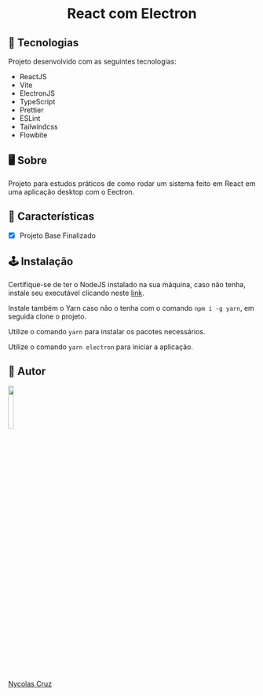 <h1 align="center">React com Electron</h1>

## 🚀 Tecnologias

<p>Projeto desenvolvido com as seguintes tecnologias:</p>

- ReactJS
- Vite
- ElectronJS
- TypeScript
- Prettier
- ESLint
- Tailwindcss
- Flowbite

## 🖥️ Sobre

<p align="justify">Projeto para estudos práticos de como rodar um sistema feito em React em uma aplicação desktop com o Eectron.</p>

## 🔧 Características

- [x] Projeto Base Finalizado

## 🕹️ Instalação

Certifique-se de ter o NodeJS instalado na sua máquina, caso não tenha, instale seu executável clicando neste <a href="https://nodejs.org/pt-br/download/">link</a>.

Instale também o Yarn caso não o tenha com o comando ````npm i -g yarn````, em seguida clone o projeto.

Utilize o comando ````yarn```` para instalar os pacotes necessários.

Utilize o comando ````yarn electron```` para iniciar a aplicação.

## 🐧 Autor

<a href="https://github.com/NycolasCruz">
    <img src="https://github.com/NycolasCruz.png"  width="15%">
    <p>Nycolas Cruz</p>
</a>

